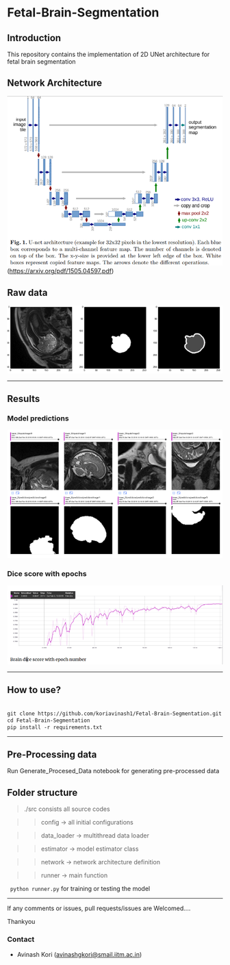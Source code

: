# Fetal-Brain-Segmentation

## Introduction

This repository contains the implementation of 2D UNet architecture for fetal brain segmentation

## Network Architecture

![pipeline](./images/network.png)
(https://arxiv.org/pdf/1505.04597.pdf)

## Raw data

![data](./images/data.png)

<hr>

## Results

### Model predictions

![prediction](./images/model_predictions.png)


### Dice score with epochs

![dice](./images/dice_score.png)

<hr>

## How to use?

~~~~

git clone https://github.com/koriavinash1/Fetal-Brain-Segmentation.git
cd Fetal-Brain-Segmentation
pip install -r requirements.txt

~~~~

<hr>

## Pre-Processing data

Run Generate_Procesed_Data notebook for generating pre-processed data


## Folder structure

> ./src consists all source codes


> > config -> all initial configurations

> > data_loader -> multithread data loader

> > estimator -> model estimator class

> > network -> network architecture definition

> > runner -> main function


``` python runner.py``` for training or testing the model 

<hr>

If any comments or issues, pull requests/issues are Welcomed....

Thankyou


### Contact 

* Avinash Kori (avinashgkori@smail.iitm.ac.in)

